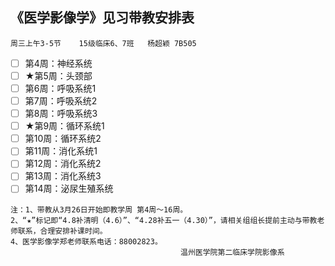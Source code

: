 ## 《医学影像学》见习带教安排表
    周三上午3-5节	15级临床6、7班	杨超颖	7B505

- [ ] 第4周：神经系统
- [ ] ★第5周：头颈部
- [ ] 第6周：呼吸系统1
- [ ] 第7周：呼吸系统2
- [ ] 第8周：呼吸系统3
- [ ] ★第9周：循环系统1
- [ ] 第10周：循环系统2
- [ ] 第11周：消化系统1
- [ ] 第12周：消化系统2
- [ ] 第13周：消化系统3
- [ ] 第14周：泌尿生殖系统

```
注：1、带教从3月26日开始即教学周 第4周～16周。
2、“★”标记即“4.8补清明（4.6）”、“4.28补五一（4.30）”，请相关组组长提前主动与带教老师联系，合理安排补课时间。
4、医学影像学郑老师联系电话：88002823。
                                      温州医学院第二临床学院影像系
```
